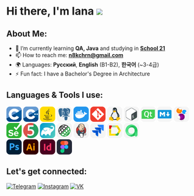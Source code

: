 # Hi there, I'm Iana <img src="https://media.giphy.com/media/mGcNjsfWAjY5AEZNw6/giphy.gif" width="50">

## About Me:

- 🌱 I’m currently learning **QA, Java** and studying in [**School 21**](https://21-school.ru/)
- 📫 How to reach me: **n8kchrn@gmail.com**
- 🌍 Languages: **Русский**, **English** (B1-B2),  **한국어** (~3-4급)
- ⚡ Fun fact: I have a Bachelor's Degree in Architecture


## Languages & Tools I use:
<a href="https://www.cprogramming.com"><img src="icons/c.svg" title="C" alt="C" width="40" height="40"/></a>
<a href="https://isocpp.org"><img src="icons/cpp.svg" title="CPP" alt="CPP" width="40" height="40"/></a>
<a href="https://www.java.com"><img src="icons/java.svg" title="Java" alt="Java" width="40" height="40"/></a>
<a href="https://www.postgresql.org"><img src="icons/postgreSQL.svg" title="PostgreSQL" alt="PostgreSQL" width="40" height="40"/></a>
<a href="https://www.docker.com"><img src="icons/docker.svg" title="Docker" alt="Docker" width="40" height="40"/></a>
<a href="https://git-scm.com"><img src="icons/git.svg" title="Git" alt="Git" width="40" height="40"/></a>
<a href="https://git.kernel.org/pub/scm/linux/kernel/git/torvalds/linux.git"><img src="icons/linux.svg" title="Linux" alt="Linux" width="40" height="40"/></a>
<a href="https://www.gnu.org/software/bash"><img src="icons/bash.svg" title="Bash" alt="Bash" width="40" height="40"/></a>
<a href="https://www.qt.io"><img src="icons/qt.svg" title="QT" alt="QT" width="40" height="40"/></a>
<a href="https://www.markdownguide.org"><img src="icons/md.svg" title="Markdown" alt="Markdown" width="40" height="40"/></a>
<a href="https://selenide.org"><img src="icons/selenide.svg" title="Selenide" alt="Selenide" width="40" height="40"/></a>
<a href="https://www.selenium.dev"><img src="icons/selenuim.svg" title="Selenium" alt="Selenium" width="40" height="40"/></a>
<a href="https://junit.org/junit5"><img src="icons/junit5.svg" title="JUnit5" alt="JUnit5" width="40" height="40"/></a>
<a href="https://gradle.org"><img src="icons/gradle.svg" title="Gradle" alt="Gradle" width="40" height="40"/></a>
<a href="https://rest-assured.io"><img src="icons/rest_assured.svg" title="REST Assured" alt="REST Assured" width="40" height="40"/></a>
<a href="https://www.jenkins.io"><img src="icons/jenkins.svg" title="Jenkins" alt="Jenkins" width="40" height="40"/></a>
<a href="https://www.atlassian.com/software/jira"><img src="icons/jira.svg" title="Jira" alt="Jira" width="40" height="40"/></a>
<a href="https://qameta.io/allure-report"><img src="icons/allure_report.svg" title="Allure Report" alt="Allure Report" width="40" height="40"/></a>
<a href="https://qameta.io"><img src="icons/allure_testops.svg" title="Allure Testops" alt="REST Assured" width="40" height="40"/></a><br>
<a href="https://www.adobe.com/products/photoshop.html"><img src="icons/ps.svg" title="Photoshop" alt="Photoshop" width="40" height="40"/></a>
<a href="https://www.adobe.com/products/illustrator.html"><img src="icons/ai.svg" title="Illustrator" alt="Illustrator" width="40" height="40"/></a>
<a href="https://www.adobe.com/products/indesign.html"><img src="icons/id.svg" title="InDesign" alt="InDesign" width="40" height="40"/></a>
<a href="https://www.figma.com"><img src="icons/figma.svg" title="Figma" alt="Figma" width="40" height="40"/></a>

## Let's get connected:
[![Telegram](https://img.shields.io/badge/@gloomyjana-26A5E4?style=flat&logo=telegram&logoColor=white)](https://t.me/gloomyjana)
[![Instagram](https://img.shields.io/badge/@gl8myana-E4405F?style=flat&logo=instagram&logoColor=white)](https://www.instagram.com/gl8myana)
[![VK](https://img.shields.io/badge/@akchur1na-0077FF?style=flat&logo=vk&logoColor=white)](https://vk.com/akchur1na)
